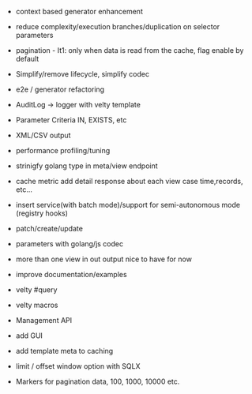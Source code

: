 - context based generator enhancement
- reduce complexity/execution branches/duplication on selector parameters
- pagination - It1: only when data is read from the cache, flag enable by default
- Simplify/remove lifecycle,  simplify codec

- e2e / generator refactoring
- AuditLog -> logger with velty template
- Parameter Criteria IN, EXISTS, etc 
- XML/CSV output
- performance profiling/tuning
- strinigfy golang type in meta/view endpoint
- cache metric add detail response about each view case time,records, etc...
- insert service(with batch mode)/support for semi-autonomous mode (registry hooks)
- patch/create/update
- parameters with golang/js codec
- more than one view in out output nice to have for now
- improve documentation/examples

- velty #query
- velty macros
- Management API 
- add GUI

- add template meta to caching
- limit / offset window option with SQLX
- Markers for pagination data, 100, 1000, 10000 etc.